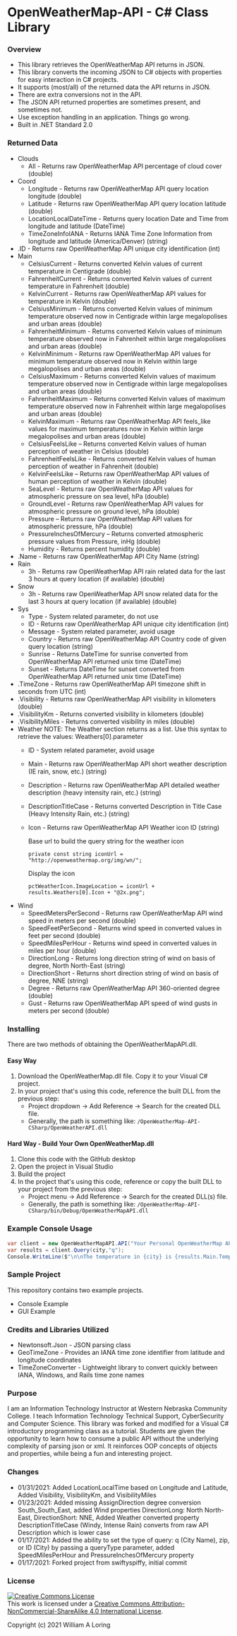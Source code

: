 # OpenWeatherMap-API - C# Class Library

### Overview
- This library retrieves the OpenWeatherMap API returns in JSON.
- This library converts the incoming JSON to C# objects with properties for easy interaction in C# projects. 
- It supports (most/all) of the returned data the API returns in JSON.
- There are extra conversions not in the API.
- The JSON API returned properties are sometimes present, and sometimes not.
- Use exception handling in an application. Things go wrong.
- Built in .NET Standard 2.0

### Returned Data
- Clouds
  * All - Returns raw OpenWeatherMap API percentage of cloud cover (double)
- Coord
  * Longitude - Returns raw OpenWeatherMap API query location longitude (double)
  * Latitude - Returns raw OpenWeatherMap API query location latitude (double)
  * LocationLocalDateTime - Returns query location Date and Time from longitude and latitude (DateTime)
  * TimeZoneInfoIANA - Returns IANA Time Zone Information from longitude and latitude (America/Denver) (string)
- .ID - Returns raw OpenWeatherMap API unique city identification (int)
- Main
  * CelsiusCurrent - Returns converted Kelvin values of current temperature in Centigrade (double)
  * FahrenheitCurrent - Returns converted Kelvin values of current temperature in Fahrenheit (double)
  * KelvinCurrent - Returns raw OpenWeatherMap API values for temperature in Kelvin (double)
  * CelsiusMinimum - Returns converted Kelvin values of minimum temperature observed now in Centigrade within large megalopolises and urban areas (double)
  * FahrenheitMinimum - Returns converted Kelvin values of minimum temperature observed now in Fahrenheit within large megalopolises and urban areas (double)
  * KelvinMinimum - Returns raw OpenWeatherMap API values for minimum temperature observed now in Kelvin within large megalopolises and urban areas (double)
  * CelsiusMaximum - Returns converted Kelvin values of maximum temperature observed now in Centigrade within large megalopolises and urban areas (double)
  * FahrenheitMaximum - Returns converted Kelvin values of maximum temperature observed now in Fahrenheit within large megalopolises and urban areas (double)
  * KelvinMaximum - Returns raw OpenWeatherMap API feels_like values for maximum temperatures now in Kelvin within large megalopolises and urban areas (double)
  * CelsiusFeelsLike – Returns converted Kelvin values of human perception of weather in Celsius (double)
  * FahrenheitFeelsLike - Returns converted Kelvin values of human perception of weather in Fahrenheit (double)
  * KelvinFeelsLike – Returns raw OpenWeatherMap API values of human perception of weather in Kelvin (double)
  * SeaLevel - Returns raw OpenWeatherMap API values for atmospheric pressure on sea level, hPa (double)
  * GroundLevel - Returns raw OpenWeatherMap API values for atmospheric pressure on ground level, hPa (double)
  * Pressure – Returns raw OpenWeatherMap API values for atmospheric pressure, hPa (double)
  * PressureInchesOfMercury – Returns converted atmospheric pressure values from Pressure, inHg (double)
  * Humidity - Returns percent humidity (double)
- .Name - Returns raw OpenWeatherMap API City Name (string)
- Rain
  * 3h - Returns raw OpenWeatherMap API rain related data for the last 3 hours at query location (if available) (double)
- Snow
  * 3h - Returns raw OpenWeatherMap API snow related data for the last 3 hours at query location (if available) (double)
- Sys
  * Type - System related parameter, do not use
  * ID - Returns raw OpenWeatherMap API unique city identification (int)
  * Message - System related parameter, avoid usage
  * Country - Returns raw OpenWeatherMap API Country code of given query location  (string)
  * Sunrise - Returns DateTime for sunrise converted from OpenWeatherMap API returned unix time (DateTime)
  * Sunset - Returns DateTime for sunset converted from OpenWeatherMap API returned unix time (DateTime)
- .TimeZone - Returns raw OpenWeatherMap API timezone shift in seconds from UTC (int)
- .Visibility - Returns raw OpenWeatherMap API visibility in kilometers (double)
- .VisibilityKm - Returns converted visibility in kilometers (double)
- .VisibilityMiles - Returns converted visibility in miles (double)
- Weather
NOTE: The Weather section returns as a list. Use this syntax to retrieve the values: Weathers[0].parameter
  * ID - System related parameter, avoid usage
  * Main - Returns raw OpenWeatherMap API short weather description (IE rain, snow, etc.) (string)
  * Description - Returns raw OpenWeatherMap API detailed weather description (heavy intensity rain, etc.) (string)
  * DescriptionTitleCase - Returns converted Description in Title Case (Heavy Intensity Rain, etc.) (string)
  * Icon - Returns raw OpenWeatherMap API Weather icon ID (string)
  
    Base url to build the query string for the weather icon

    ```
    private const string iconUrl = "http://openweathermap.org/img/wn/";
    ```
  
     Display the icon

    ```
    pctWeatherIcon.ImageLocation = iconUrl + results.Weathers[0].Icon + "@2x.png";
    ```
- Wind
  * SpeedMetersPerSecond - Returns raw OpenWeatherMap API wind speed in meters per second (double)
  * SpeedFeetPerSecond - Returns wind speed in converted values in feet per second (double)
  * SpeedMilesPerHour - Returns wind speed in converted values in miles per hour (double)
  * DirectionLong - Returns long direction string of wind on basis of degree, North North-East (string)
  * DirectionShort - Returns short direction string of wind on basis of degree, NNE (string)
  * Degree - Returns raw OpenWeatherMap API 360-oriented degree (double)
  * Gust - Returns raw OpenWeatherMap API speed of wind gusts in meters per second (double)

### Installing
There are two methods of obtaining the OpenWeatherMapAPI.dll.
#### Easy Way
1. Download the OpenWeatherMap.dll file. Copy it to your Visual C# project.
2. In your project that's using this code, reference the built DLL from the previous step:
   - Project dropdown -> Add Reference -> Search for the created DLL file.
   - Generally, the path is something like: `/OpenWeatherMap-API-CSharp/OpenWeatherAPI.dll`
#### Hard Way - Build Your Own OpenWeatherMap.dll
1. Clone this code with the GitHub desktop
2. Open the project in Visual Studio
3. Build the project
4. In the project that's using this code, reference or copy the built DLL to your project from the previous step:
   - Project menu -> Add Reference -> Search for the created DLL(s) file.
   - Generally, the path is something like: `/OpenWeatherMap-API-CSharp/bin/Debug/OpenWeatherMapAPI.dll`

### Example Console Usage
```csharp
var client = new OpenWeatherMapAPI.API("Your Personal OpenWeatherMap API Key");
var results = client.Query(city,"q");
Console.WriteLine($"\n\nThe temperature in {city} is {results.Main.Temperature.FahrenheitCurrent}°F. \nThere is a {results.Wind.SpeedMilesPerHour.ToString("n2")} mph wind from the {results.Wind.DirectionStringShort}");
```

### Sample Project
This repository contains two example projects.
- Console Example
- GUI Example

### Credits and Libraries Utilized
- Newtonsoft.Json - JSON parsing class
- GeoTimeZone - Provides an IANA time zone identifier from latitude and longitude coordinates
- TimeZoneConverter - Lightweight library to convert quickly between IANA, Windows, and Rails time zone names

### Purpose
I am an Information Technology Instructor at Western Nebraska Community College. I teach Information Technology Technical Support, CyberSecurity and Computer Science.
This library was forked and modified for a Visual C# introductory programming class as a tutorial. Students are given the opportunity to learn how to consume a public API without the underlying complexity of parsing json or xml. It reinforces OOP concepts of objects and properties, while being a fun and interesting project.

### Changes
- 01/31/2021: Added LocationLocalTime based on Longitude and Latitude, Added Visibility, VisibilityKm, and VisibilityMiles
- 01/23/2021: Added missing AssignDirection degree conversion South_South_East, added Wind properties DirectionLong: North North-East, DirectionShort: NNE, Added Weather converted property DescriptionTitleCase (Windy, Intense Rain) converts from raw API Description which is lower case
- 01/17/2021: Added the ability to set the type of query: q (City Name), zip, or ID (City) by passing a queryType parameter, added SpeedMilesPerHour and PressureInchesOfMercury property
- 01/17/2021: Forked project from swiftyspiffy, initial commit

### License
<a rel="license" href="http://creativecommons.org/licenses/by-nc-sa/4.0/"><img alt="Creative Commons License" style="border-width:0" src="https://i.creativecommons.org/l/by-nc-sa/4.0/88x31.png" /></a><br />This work is licensed under a <a rel="license" href="http://creativecommons.org/licenses/by-nc-sa/4.0/">Creative Commons Attribution-NonCommercial-ShareAlike 4.0 International License</a>.

Copyright (c) 2021 William A Loring
